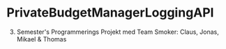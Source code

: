# PrivateBudgetManagerLoggingAPI
3. Semester's Programmerings Projekt med Team Smoker: Claus, Jonas, Mikael &amp; Thomas
